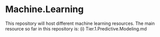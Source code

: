 # Machine.Learning

This repository will host different machine learning resources. 
The main resource so far in this repository is: 
(i) Tier.1.Predictive.Modeling.md
